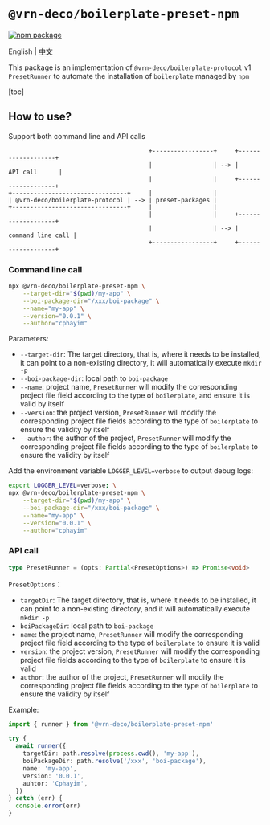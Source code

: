 # `@vrn-deco/boilerplate-preset-npm`

[![npm package](https://badgen.net/npm/v/@vrn-deco/boilerplate-preset-npm)](https://www.npmjs.com/package/@vrn-deco/boilerplate-preset-npm)

English | [中文](./README_zh.md)

This package is an implementation of `@vrn-deco/boilerplate-protocol` v1 `PresetRunner` to automate the installation of `boilerplate` managed by `npm`

[toc]

## How to use?

Support both command line and API calls

```
                                       +-----------------+     +-------------------+
                                       |                 | --> |     API call      |
                                       |                 |     +-------------------+
+--------------------------------+     |                 |
| @vrn-deco/boilerplate-protocol | --> | preset-packages |
+--------------------------------+     |                 |
                                       |                 |     +-------------------+
                                       |                 | --> | command line call |
                                       +-----------------+     +-------------------+
```

### Command line call

```sh
npx @vrn-deco/boilerplate-preset-npm \
	--target-dir="$(pwd)/my-app" \
	--boi-package-dir="/xxx/boi-package" \
	--name="my-app" \
	--version="0.0.1" \
	--author="cphayim"
```

Parameters:

- `--target-dir`: The target directory, that is, where it needs to be installed, it can point to a non-existing directory, it will automatically execute `mkdir -p`
- `--boi-package-dir`: local path to `boi-package`
- `--name`: project name, `PresetRunner` will modify the corresponding project file field according to the type of `boilerplate`, and ensure it is valid by itself
- `--version`: the project version, `PresetRunner` will modify the corresponding project file fields according to the type of `boilerplate` to ensure the validity by itself
- `--author`: the author of the project, `PresetRunner` will modify the corresponding project file fields according to the type of `boilerplate` to ensure the validity by itself

Add the environment variable `LOGGER_LEVEL=verbose` to output debug logs:

```sh
export LOGGER_LEVEL=verbose; \
npx @vrn-deco/boilerplate-preset-npm \
	--target-dir="$(pwd)/my-app" \
	--boi-package-dir="/xxx/boi-package" \
	--name="my-app" \
	--version="0.0.1" \
	--author="cphayim"
```

### API call

```ts
type PresetRunner = (opts: Partial<PresetOptions>) => Promise<void>
```

`PresetOptions`：

- `targetDir`: The target directory, that is, where it needs to be installed, it can point to a non-existing directory, and it will automatically execute `mkdir -p`
- `boiPackageDir`: local path to `boi-package`
- `name`: the project name, `PresetRunner` will modify the corresponding project file field according to the type of `boilerplate` to ensure it is valid
- `version`: the project version, `PresetRunner` will modify the corresponding project file fields according to the type of `boilerplate` to ensure it is valid
- `author`: the author of the project, `PresetRunner` will modify the corresponding project file fields according to the type of `boilerplate` to ensure the validity by itself

Example:

```ts
import { runner } from '@vrn-deco/boilerplate-preset-npm'

try {
  await runner({
    targetDir: path.resolve(process.cwd(), 'my-app'),
    boiPackageDir: path.resolve('/xxx', 'boi-package'),
    name: 'my-app',
    version: '0.0.1',
    auhtor: 'Cphayim',
  })
} catch (err) {
  console.error(err)
}
```
